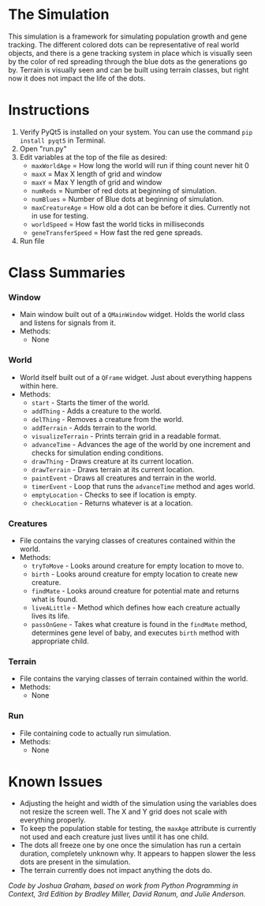 # The Simulation

This simulation is a framework for simulating population growth and gene tracking. The different colored dots can be representative of real world objects, and there is a  gene tracking system in place which is visually seen by the color of red spreading through the blue dots as the generations go by. Terrain is visually seen and can be built using terrain classes, but right now it does not impact the life of the dots.

# Instructions

1. Verify PyQt5 is installed on your system. You can use the command `pip install pyqt5` in Terminal.
2. Open "run.py"
3. Edit variables at the top of the file as desired:
    * `maxWorldAge` = How long the world will run if thing count never hit 0
    * `maxX` = Max X length of grid and window
    * `maxY` = Max Y length of grid and window
    * `numReds` = Number of red dots at beginning of simulation.
    * `numBlues` = Number of Blue dots at beginning of simulation.
    * `maxCreatureAge` = How old a dot can be before it dies. Currently not in use for testing.
    * `worldSpeed` = How fast the world ticks in milliseconds
    * `geneTransferSpeed` = How fast the red gene spreads.
4. Run file

# Class Summaries

### Window
* Main window built out of a `QMainWindow` widget. Holds the world class and listens for signals from it.
* Methods:
    * None

### World
* World itself built out of a `QFrame` widget. Just about everything happens within here.
* Methods:
    * `start` - Starts the timer of the world.
    * `addThing` - Adds a creature to the world.
    * `delThing` - Removes a creature from the world.
    * `addTerrain` - Adds terrain to the world.
    * `visualizeTerrain` - Prints terrain grid in a readable format.
    * `advanceTime` - Advances the age of the world by one increment and checks for simulation ending conditions.
    * `drawThing` - Draws creature at its current location.
    * `drawTerrain` - Draws terrain at its current location.
    * `paintEvent` - Draws all creatures and terrain in the world.
    * `timerEvent` - Loop that runs the `advanceTime` method and ages world.
    * `emptyLocation` - Checks to see if location is empty.
    * `checkLocation` - Returns whatever is at a location.

### Creatures
* File contains the varying classes of creatures contained within the world.
* Methods:
    * `tryToMove` - Looks around creature for empty location to move to.
    * `birth` - Looks around creature for empty location to create new creature.
    * `findMate` - Looks around creature for potential mate and returns what is found.
    * `liveALittle` - Method which defines how each creature actually lives its life.
    * `passOnGene` - Takes what creature is found in the `findMate` method, determines gene level of baby, and executes `birth` method with appropriate child.   
    
### Terrain
* File contains the varying classes of terrain contained within the world.
* Methods:
    * None

### Run
* File containing code to actually run simulation.
* Methods:
    * None

# Known Issues

* Adjusting the height and width of the simulation using the variables does not resize the screen well. The X and Y grid does not scale with everything properly.
* To keep the population stable for testing, the `maxAge` attribute is currently not used and each creature just lives until it has one child.
* The dots all freeze one by one once the simulation has run a certain duration, completely unknown why. It appears to happen slower the less dots are present in the simulation.
* The terrain currently does not impact anything the dots do.

*Code by Joshua Graham, based on work from Python Programming in Context, 3rd Edition by Bradley Miller, David Ranum, and Julie Anderson.*